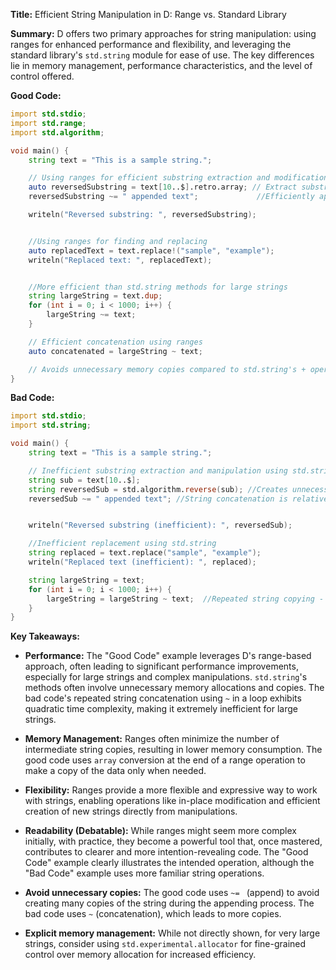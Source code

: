 **Title:** Efficient String Manipulation in D: Range vs. Standard Library

**Summary:** D offers two primary approaches for string manipulation: using ranges for enhanced performance and flexibility, and leveraging the standard library's `std.string` module for ease of use.  The key differences lie in memory management, performance characteristics, and the level of control offered.


**Good Code:**

```d
import std.stdio;
import std.range;
import std.algorithm;

void main() {
    string text = "This is a sample string.";

    // Using ranges for efficient substring extraction and modification
    auto reversedSubstring = text[10..$].retro.array; // Extract substring, reverse it, convert to array
    reversedSubstring ~= " appended text";             //Efficiently append

    writeln("Reversed substring: ", reversedSubstring);


    //Using ranges for finding and replacing
    auto replacedText = text.replace!("sample", "example");
    writeln("Replaced text: ", replacedText);


    //More efficient than std.string methods for large strings
    string largeString = text.dup;
    for (int i = 0; i < 1000; i++) {
        largeString ~= text;
    }

    // Efficient concatenation using ranges
    auto concatenated = largeString ~ text;

    // Avoids unnecessary memory copies compared to std.string's + operator
}
```

**Bad Code:**

```d
import std.stdio;
import std.string;

void main() {
    string text = "This is a sample string.";

    // Inefficient substring extraction and manipulation using std.string
    string sub = text[10..$];
    string reversedSub = std.algorithm.reverse(sub); //Creates unnecessary copies.
    reversedSub ~= " appended text"; //String concatenation is relatively expensive in std.string


    writeln("Reversed substring (inefficient): ", reversedSub);

    //Inefficient replacement using std.string
    string replaced = text.replace("sample", "example");
    writeln("Replaced text (inefficient): ", replaced);

    string largeString = text;
    for (int i = 0; i < 1000; i++) {
        largeString = largeString ~ text;  //Repeated string copying - O(n^2) time complexity
    }
}
```

**Key Takeaways:**

* **Performance:** The "Good Code" example leverages D's range-based approach, often leading to significant performance improvements, especially for large strings and complex manipulations.  `std.string`'s methods often involve unnecessary memory allocations and copies.  The bad code's repeated string concatenation using `~`  in a loop exhibits quadratic time complexity, making it extremely inefficient for large strings.

* **Memory Management:**  Ranges often minimize the number of intermediate string copies, resulting in lower memory consumption.  The good code uses `array` conversion at the end of a range operation to make a copy of the data only when needed.

* **Flexibility:** Ranges provide a more flexible and expressive way to work with strings, enabling operations like in-place modification and efficient creation of new strings directly from manipulations.

* **Readability (Debatable):** While ranges might seem more complex initially, with practice, they become a powerful tool that, once mastered, contributes to clearer and more intention-revealing code. The "Good Code" example clearly illustrates the intended operation, although the "Bad Code" example uses more familiar string operations.

* **Avoid unnecessary copies:** The good code uses `~= ` (append) to avoid creating many copies of the string during the appending process.  The bad code uses `~` (concatenation), which leads to more copies.

* **Explicit memory management:** While not directly shown, for very large strings,  consider using `std.experimental.allocator` for fine-grained control over memory allocation for increased efficiency.
